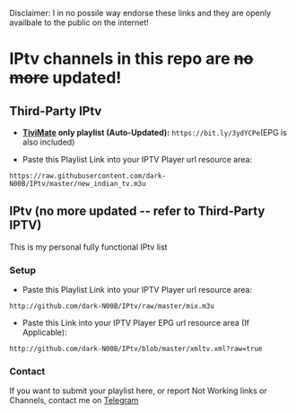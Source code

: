 Disclaimer: I in no possile way endorse these links and they are openly availbale to the public on the internet!

# IPtv channels in this repo are ~~no more~~ updated!

## Third-Party IPtv

- <b>[TiviMate](https://www.google.com/search?q=tivimate) only playlist (Auto-Updated):</b>
```https://bit.ly/3ydYCPe```(EPG is also included)

- Paste this Playlist Link into your IPTV Player url resource area:
```
https://raw.githubusercontent.com/dark-N00B/IPtv/master/new_indian_tv.m3u
```

## IPtv (no more updated -- refer to Third-Party IPTV)
This is my personal fully functional IPtv list

### Setup
- Paste this Playlist Link into your IPTV Player url resource area:
```
http://github.com/dark-N00B/IPtv/raw/master/mix.m3u
```

- Paste this Link into your IPTV Player EPG url resource area (If Applicable):
```
http://github.com/dark-N00B/IPtv/blob/master/xmltv.xml?raw=true
```

### Contact
If you want to submit your playlist here, or report Not Working links or Channels, contact me on [Telegram](https://t.me/dark_noob)
